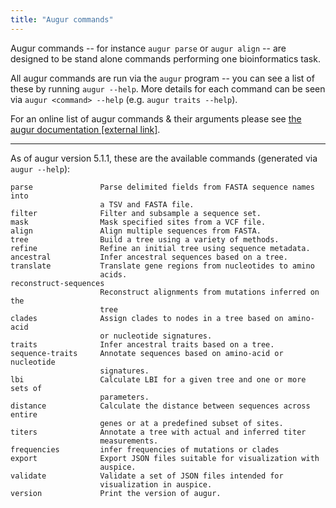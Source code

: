 ```yaml
---
title: "Augur commands"
---
```


Augur commands -- for instance `augur parse` or `augur align` -- are designed to be stand alone commands performing one bioinformatics task.


All augur commands are run via the `augur` program -- you can see a list of these by running `augur --help`.
More details for each command can be seen via `augur <command> --help` (e.g. `augur traits --help`).


For an online list of augur commands & their arguments please see [the augur documentation [external link]](https://nextstrain-augur.readthedocs.io/en/stable/cli.html).

---
As of augur version 5.1.1, these are the available commands (generated via `augur --help`):

    parse               Parse delimited fields from FASTA sequence names into
                        a TSV and FASTA file.
    filter              Filter and subsample a sequence set.
    mask                Mask specified sites from a VCF file.
    align               Align multiple sequences from FASTA.
    tree                Build a tree using a variety of methods.
    refine              Refine an initial tree using sequence metadata.
    ancestral           Infer ancestral sequences based on a tree.
    translate           Translate gene regions from nucleotides to amino
                        acids.
    reconstruct-sequences
                        Reconstruct alignments from mutations inferred on the
                        tree
    clades              Assign clades to nodes in a tree based on amino-acid
                        or nucleotide signatures.
    traits              Infer ancestral traits based on a tree.
    sequence-traits     Annotate sequences based on amino-acid or nucleotide
                        signatures.
    lbi                 Calculate LBI for a given tree and one or more sets of
                        parameters.
    distance            Calculate the distance between sequences across entire
                        genes or at a predefined subset of sites.
    titers              Annotate a tree with actual and inferred titer
                        measurements.
    frequencies         infer frequencies of mutations or clades
    export              Export JSON files suitable for visualization with
                        auspice.
    validate            Validate a set of JSON files intended for
                        visualization in auspice.
    version             Print the version of augur.
